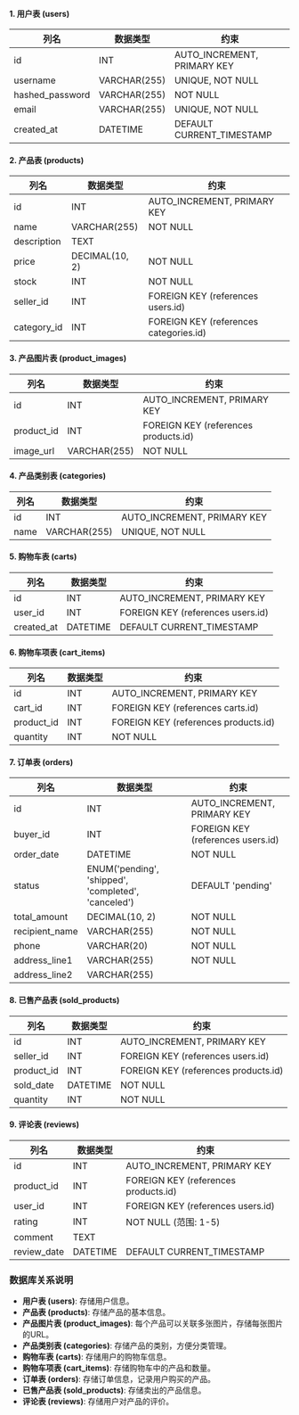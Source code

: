 #### 1. 用户表 (users)

| 列名            | 数据类型     | 约束                        |
| --------------- | ------------ | --------------------------- |
| id              | INT          | AUTO_INCREMENT, PRIMARY KEY |
| username        | VARCHAR(255) | UNIQUE, NOT NULL            |
| hashed_password | VARCHAR(255) | NOT NULL                    |
| email           | VARCHAR(255) | UNIQUE, NOT NULL            |
| created_at      | DATETIME     | DEFAULT CURRENT_TIMESTAMP   |

#### 2. 产品表 (products)

| 列名          | 数据类型           | 约束                                |
|-------------|----------------|----------------------------------------|
| id          | INT            | AUTO_INCREMENT, PRIMARY KEY            |
| name        | VARCHAR(255)   | NOT NULL                               |
| description | TEXT           |                                        |
| price       | DECIMAL(10, 2) | NOT NULL                               |
| stock       | INT            | NOT NULL                               |
| seller_id   | INT            | FOREIGN KEY (references users.id)      |
| category_id | INT            | FOREIGN KEY (references categories.id) |

#### 3. 产品图片表 (product_images)

| 列名       | 数据类型     | 约束                                 |
| ---------- | ------------ | ------------------------------------ |
| id         | INT          | AUTO_INCREMENT, PRIMARY KEY          |
| product_id | INT          | FOREIGN KEY (references products.id) |
| image_url  | VARCHAR(255) | NOT NULL                             |

#### 4. 产品类别表 (categories)

| 列名 | 数据类型     | 约束                        |
| ---- | ------------ | --------------------------- |
| id   | INT          | AUTO_INCREMENT, PRIMARY KEY |
| name | VARCHAR(255) | UNIQUE, NOT NULL            |

#### 5. 购物车表 (carts)

| 列名       | 数据类型 | 约束                              |
| ---------- | -------- | --------------------------------- |
| id         | INT      | AUTO_INCREMENT, PRIMARY KEY       |
| user_id    | INT      | FOREIGN KEY (references users.id) |
| created_at | DATETIME | DEFAULT CURRENT_TIMESTAMP         |

#### 6. 购物车项表 (cart_items)

| 列名       | 数据类型 | 约束                                 |
| ---------- | -------- | ------------------------------------ |
| id         | INT      | AUTO_INCREMENT, PRIMARY KEY          |
| cart_id    | INT      | FOREIGN KEY (references carts.id)    |
| product_id | INT      | FOREIGN KEY (references products.id) |
| quantity   | INT      | NOT NULL                             |

#### 7. 订单表 (orders)

| 列名             | 数据类型                                                | 约束                                |
|----------------|-----------------------------------------------------|-----------------------------------|
| id             | INT                                                 | AUTO_INCREMENT, PRIMARY KEY       |
| buyer_id       | INT                                                 | FOREIGN KEY (references users.id) |
| order_date     | DATETIME                                            | NOT NULL                          |
| status         | ENUM('pending', 'shipped', 'completed', 'canceled') | DEFAULT 'pending'                 |
| total_amount   | DECIMAL(10, 2)                                      | NOT NULL                          |
| recipient_name | VARCHAR(255)                                        | NOT NULL                          |
| phone          | VARCHAR(20)                                         | NOT NULL                          |
| address_line1  | VARCHAR(255)                                        | NOT NULL                          |
| address_line2  | VARCHAR(255)                                        |                                   |

#### 8. 已售产品表 (sold_products)

| 列名       | 数据类型   | 约束                                 |
| ---------- |----------| ------------------------------------ |
| id         | INT      | AUTO_INCREMENT, PRIMARY KEY          |
| seller_id  | INT      | FOREIGN KEY (references users.id)    |
| product_id | INT      | FOREIGN KEY (references products.id) |
| sold_date  | DATETIME | NOT NULL                             |
| quantity   | INT      | NOT NULL                             |

#### 9. 评论表 (reviews)

| 列名        | 数据类型 | 约束                                 |
| ----------- | -------- | ------------------------------------ |
| id          | INT      | AUTO_INCREMENT, PRIMARY KEY          |
| product_id  | INT      | FOREIGN KEY (references products.id) |
| user_id     | INT      | FOREIGN KEY (references users.id)    |
| rating      | INT      | NOT NULL (范围: 1-5)                 |
| comment     | TEXT     |                                      |
| review_date | DATETIME | DEFAULT CURRENT_TIMESTAMP            |

### 数据库关系说明

- **用户表 (users)**: 存储用户信息。
- **产品表 (products)**: 存储产品的基本信息。
- **产品图片表 (product_images)**: 每个产品可以关联多张图片，存储每张图片的URL。
- **产品类别表 (categories)**: 存储产品的类别，方便分类管理。
- **购物车表 (carts)**: 存储用户的购物车信息。
- **购物车项表 (cart_items)**: 存储购物车中的产品和数量。
- **订单表 (orders)**: 存储订单信息，记录用户购买的产品。
- **已售产品表 (sold_products)**: 存储卖出的产品信息。
- **评论表 (reviews)**: 存储用户对产品的评价。
